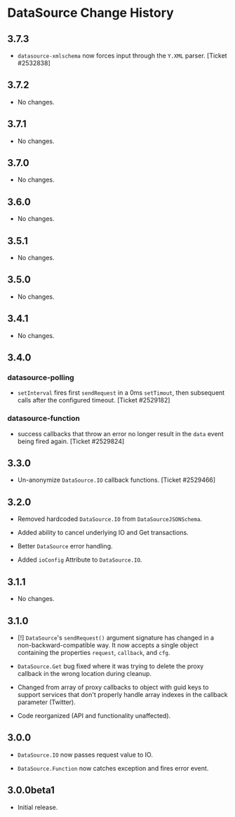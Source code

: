 DataSource Change History
=========================

3.7.3
-----

* `datasource-xmlschema` now forces input through the `Y.XML` parser.
  [Ticket #2532838]

3.7.2
-----

* No changes.

3.7.1
-----

* No changes.

3.7.0
-----

* No changes.

3.6.0
-----

* No changes.

3.5.1
-----

  * No changes.

3.5.0
-----

  * No changes.


3.4.1
-----

  * No changes.


3.4.0
-----

### datasource-polling

  * `setInterval` fires first `sendRequest` in a 0ms `setTimout`, then
    subsequent calls after the configured timeout. [Ticket #2529182]

### datasource-function

  * success callbacks that throw an error no longer result in the `data` event
    being fired again. [Ticket #2529824]


3.3.0
-----

  * Un-anonymize `DataSource.IO` callback functions. [Ticket #2529466]


3.2.0
-----

  * Removed hardcoded `DataSource.IO` from `DataSourceJSONSchema`.

  * Added ability to cancel underlying IO and Get transactions.

  * Better `DataSource` error handling.

  * Added `ioConfig` Attribute to `DataSource.IO`.


3.1.1
-----

  * No changes.


3.1.0
-----

  * [!] `DataSource`'s `sendRequest()` argument signature has changed in a
    non-backward-compatible way. It now accepts a single object containing the
    properties `request`, `callback`, and `cfg`.

  * `DataSource.Get` bug fixed where it was trying to delete the proxy callback
    in the wrong location during cleanup.

  * Changed from array of proxy callbacks to object with guid keys to support
    services that don't properly handle array indexes in the callback parameter
    (Twitter).

  * Code reorganized (API and functionality unaffected).


3.0.0
-----

  * `DataSource.IO` now passes request value to IO.

  * `DataSource.Function` now catches exception and fires error event.


3.0.0beta1
------------

  * Initial release.
